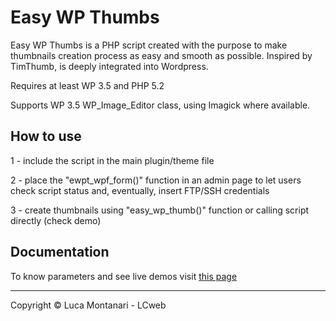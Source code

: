 Easy WP Thumbs
==============

Easy WP Thumbs is a PHP script created with the purpose to make thumbnails creation process as easy and smooth as possible.
Inspired by TimThumb, is deeply integrated into Wordpress. 

Requires at least WP 3.5 and PHP 5.2

Supports WP 3.5 WP_Image_Editor class, using Imagick where available.


## How to use

1 - include the script in the main plugin/theme file

2 - place the "ewpt_wpf_form()" function in an admin page to let users check script status and, eventually, insert FTP/SSH credentials

3 - create thumbnails using "easy_wp_thumb()" function or calling script directly (check demo) 


## Documentation

To know parameters and see live demos visit [this page](http://www.lcweb.it/easy-wp-thumbs-php-script) 




* * *

Copyright &copy; Luca Montanari - LCweb
